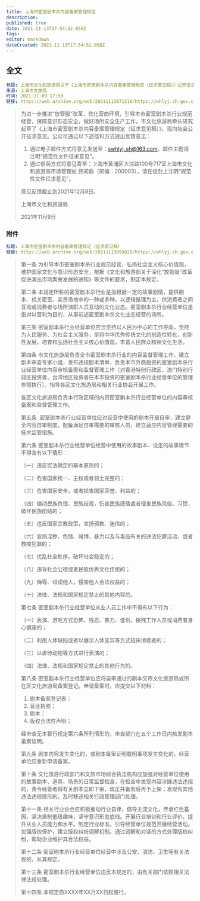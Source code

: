 ```yaml
---
title: 上海市密室剧本杀内容备案管理规定
description: 
published: true
date: 2021-11-13T17:54:52.058Z
tags: 
editor: markdown
dateCreated: 2021-11-13T17:54:52.058Z
---
```


## 全文

```YAML
标题: 上海市文化和旅游局关于《上海市密室剧本杀内容备案管理规定（征求意见稿）》公开征求意见的公告
来源: 上海市文旅局
时间: 2021-11-09 17:50
链接: https://web.archive.org/web/20211113071218/https://whlyj.sh.gov.cn/jqxxgk/20211109/a875d02124664092a1c9964c157473d3.html
```

> 为进一步推进“放管服”改革、优化营商环境，引导本市密室剧本杀行业规范经营，保障意识形态安全，做好场所安全生产工作，市文化旅游局牵头研究起草了《上海市密室剧本杀内容备案管理规定（征求意见稿）》。现向社会公开征求意见。公众可通过以下途径和方式提出反馈意见：
>
> 1. 通过电子邮件方式将意见发送至：swhlyj_sh@163.com。邮件主题请注明“规范性文件征求意见”。
> 2. 通过信函方式将意见寄至：上海市黄浦区大沽路100号717室上海市文化和旅游局市场管理处 顾问鼎（邮编：200003），请在信封上注明“规范性文件征求意见”。
>
> 意见反馈截止到2021年12月8日。
>
> 上海市文化和旅游局
>
> 2021年11月9日

### 附件

```YAML
标题: 上海市密室剧本杀内容备案管理规定（征求意见稿）
链接: https://web.archive.org/web/20211113095020/https://whlyj.sh.gov.cn/cmsres/d3/d35668919695448e8987a714fe8eba92/354d0fb7a127122085c44385190c5b98.docx
```

> 第一条 为引导本市密室剧本杀行业规范经营，弘扬社会主义核心价值观，维护国家文化与意识形态安全，根据《文化和旅游部关于深化“放管服”改革促进演出市场繁荣发展的通知》等文件的要求，制定本规定。
>
> 第二条 本规定所称的密室剧本杀行业是指根据一定的故事剧情，提供剧本、机关密室、实景场地中的一种或多种，以逻辑推理为主，供消费者之间互动或消费者与场所演职人员互动的文化业态。密室剧本杀行业经营单位是指对以营利为目的，从事前述密室剧本杀文化业态经营的场所。
>
> 第三条 密室剧本杀行业经营单位应当坚持以人民为中心的工作导向，坚持为人民服务、为社会主义服务，坚持中华优秀传统文化的创造性转化、创新性发展，培育和弘扬社会主义核心价值观，丰富人民群众精神文化生活。
>
> 第四条 市文化旅游局负责全市密室剧本杀行业的内容监督管理工作，建立剧本审查专家小组，发布违规剧本清单，负责本市外商投资的密室剧本杀行业经营单位内容审核备案和监督管理工作（对香港特别行政区、澳门特别行政区投资者、台湾地区投资者在本市投资的密室剧本杀行业经营单位的管理参照执行）。指导各区文化旅游局和相关行业协会开展工作。
>
> 各区文化旅游局负责本行政区域的内资密室剧本杀行业经营单位的内容审核备案和监督管理工作。
>
> 第五条  密室剧本杀行业经营单位应对经营中使用的剧本开展自审，建立健全内容自审制度，配备满足自审需要的审核人员，建立适应内容管理需要的技术监管措施。
>
> 第六条 密室剧本杀行业经营单位经营中使用的故事剧本、设定的故事情节不得含有以下情形：
>
> （一）违反宪法确定的基本原则的；
>
> （二）危害国家统一、主权或者领土完整的；
>
> （三）危害国家安全，或者损害国家荣誉、利益的；
>
> （四）煽动民族仇恨、民族歧视，伤害民族感情或者侵害民族风俗、习惯，破坏民族团结的；
>
> （五）违反国家宗教政策，宣扬邪教、迷信的；
>
> （六）宣扬淫秽、色情、赌博、暴力以及与毒品有关的违法犯罪活动，或者教唆犯罪的；
>
> （七）扰乱社会秩序，破坏社会稳定的；
>
> （八）违背社会公德或者民族优秀文化传统的；
>
> （九）侮辱、诽谤他人，侵害他人合法权益的；
>
> （十）法律、法规和国家规定禁止的其他内容的。
>
> 第七条 密室剧本杀行业经营单位从业人员工作中不得有以下行为：
>
> （一）表演、游戏方式恐怖、残忍、暴力、低俗，摧残工作人员或消费者身心健康的；
>
> （二）利用人体缺陷或者以展示人体变异等方式招徕消费者的；
>
> （三）以虐待动物等方式进行表演的；
>
> （四）法律、法规和国家规定禁止的其他行为的。
>
> 第八条 密室剧本杀行业经营单位应将自审通过的剧本交市文化旅游局或所在区文化旅游局备案登记。申请备案时，应提交以下材料：
>
> 1. 剧本备案登记表；
> 2. 营业执照；
> 3. 剧本；
> 4. 版权合法性声明；
>
> 经审查无本暂行规定第六条所列情形的，审查部门在五个工作日内核发剧本备案证明。
>
> 第九条 剧本内容发生变化的，或剧本备案证明载明事项发生变化的，经营单位应重新申请备案。
>
> 第十条 文化旅游行政部门和文旅市场综合执法机构应加强对经营单位使用的故事剧本、道具、场景的日常监督检查，在检查中发现内容涉嫌违法违规的，责令经营者将有关剧本立即下架，改正并备案后再予上架；发现有其他违法违规情形的，及时移送相关行政管理部门处理。
>
> 第十一条 相关行业协会应积极推动行业自律，倡导主流文化，传承红色基因，坚决抵制低级趣味，坚守意识形态底线。开展行业培训和行业评价，提升从业人员能力和水平。制定行业标准，引导经营单位规范开展经营活动。加强版权保护，建立版权纠纷调解机制，通过调解和对话的方式处理版权纠纷，帮助企业维护其合法权益。
>
> 第十二条 密室剧本杀行业经营单位经营中涉及公安、消防、卫生等有关法规的，从其规定。
>
> 第十三条 密室剧本杀行业经营单位违反本规定的，由有关部门依照相关法律法规处理。
>
> 第十四条 本规定自XXXX年XX月XX日起施行。
